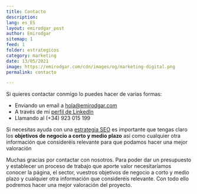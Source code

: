 ```yaml
---
title: Contacto
description: 
lang: es_ES
layout: emirodgar_post
author: Emirodgar
sitemap: 1
feed: 1
folder: estrategicos
category: marketing
date: 13/05/2021
image: https://emirodgar.com/cdn/images/og/marketing-digital.png
permalink: contacto

---
```


Si quieres contactar conmigo lo puedes hacer de varias formas:

 - Enviando un email a hola@emirodgar.com
 - A través de mi [perfil de LinkedIn](https://es.linkedin.com/in/emirodgar)
 - Llamando al (+34) 923 015 199

Si necesitas ayuda con una [estrategia SEO](estrategia-seo) es importante que tengas claro los **objetivos de negocio a corto y medio plazo** así como cualquier otra información que consideréis relevante  para que podamos hacer una mejor valoración 

Muchas gracias por contactar con nosotros. Para poder dar un presupuesto y establecer un proceso de trabajo que aporte valor necesitaríamos conocer la página, el sector, vuestros objetivos de negocio a corto y medio plazo y cualquier otra información que consideréis relevante. Con todo ello podremos hacer una mejor valoración del proyecto.

<!--stackedit_data:
eyJoaXN0b3J5IjpbNDIwMzE3OTk1LDIwMzIyNjM2NTldfQ==
-->